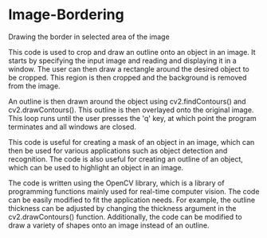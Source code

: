 # Image-Bordering
Drawing the border in selected area of the image

This code is used to crop and draw an outline onto an object in an image. It starts by specifying the input image and reading and displaying it in a window. The user can then draw a rectangle around the desired object to be cropped. This region is then cropped and the background is removed from the image. 

An outline is then drawn around the object using cv2.findContours() and cv2.drawContours(). This outline is then overlayed onto the original image. This loop runs until the user presses the 'q' key, at which point the program terminates and all windows are closed.

This code is useful for creating a mask of an object in an image, which can then be used for various applications such as object detection and recognition. The code is also useful for creating an outline of an object, which can be used to highlight an object in an image.

The code is written using the OpenCV library, which is a library of programming functions mainly used for real-time computer vision. The code can be easily modified to fit the application needs. For example, the outline thickness can be adjusted by changing the thickness argument in the cv2.drawContours() function. Additionally, the code can be modified to draw a variety of shapes onto an image instead of an outline.

